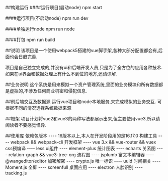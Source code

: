 ##构建运行
####运行项目(启动node)
npm start 

####运行项目(不启动node)
npm run dev

####单独运行node
npm run node

####打包
npm run build

##说明
该项目是一个使用webpack5搭建的vue脚手架,各种大部分配置都会有,后面也会日趋完善.

项目是自己独立完成的,并没有ui和后端开发人员,只是为了全方位的应用各种技术.如果在ui界面和数据处理上有什么不到位的地方,还请谅解.

##业务说明
这个系统是用来模拟一个资产管理系统,里面的业务模块和所有数据都是虚拟的,不涉及任何商业机密和侵犯信息.

##前后端交互及数据源
运行vue项目和node本地服务,来完成模拟的业务交互.
可根据不同的情况选择系统数据来源

##框架
项目计划将vue2和vue3的两种写法都展示出来,但主要使用vue3,所以请阅读者不要感觉怪异.

##使用库
依赖包版本 ----  16版本以上,本人在开发阶段用的是16.17.0
构建工具 ----    webpack && webpack-cli
开发框架 ----    vue 3.x && vue-router && vuex
css预编译 ----    less
ui组件 ----    element-plus
统计图表 ----   echarts
关系图 ---- relation-graph && vue3-tree-org
流程图 ---- jsplumb
富文本编辑器 ---- @wangeditor/editor
加密解密 ---- crypto.js
唯一标识 ---- uuid
时间相关 ---- Moment.js
全屏 ---- screenfull
桌面应用 ---- electron
人脸识别 ---- tracking.js


